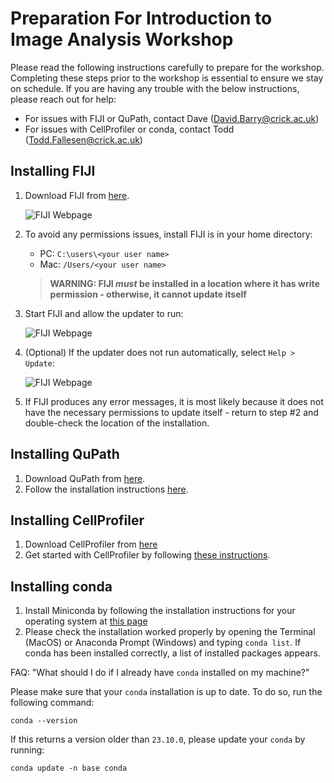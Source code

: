 # Preparation For Introduction to Image Analysis Workshop

Please read the following instructions carefully to prepare for the workshop. Completing these steps prior to the workshop is essential to ensure we stay on schedule. If you are having any trouble with the below instructions, please reach out for help:
* For issues with FIJI or QuPath, contact Dave (David.Barry@crick.ac.uk)
* For issues with CellProfiler or conda, contact Todd (Todd.Fallesen@crick.ac.uk)

## Installing FIJI

1. Download FIJI from [here](https://fiji.sc/).

   ![FIJI Webpage](https://github.com/RMS-DAIM/introduction-to-image-analysis/blob/main/assets/FIJI.png)

2. To avoid any permissions issues, install FIJI is in your home directory:
   * PC: `C:\users\<your user name>`
   * Mac: `/Users/<your user name>`

   > **WARNING: FIJI *must* be installed in a location where it has write permission - otherwise, it cannot update itself**

3. Start FIJI and allow the updater to run:

   ![FIJI Webpage](https://github.com/RMS-DAIM/introduction-to-image-analysis/blob/main/assets/Updater.png)

4. (Optional) If the updater does not run automatically, select `Help > Update`:

   ![FIJI Webpage](https://github.com/RMS-DAIM/introduction-to-image-analysis/blob/main/assets/Run_Updater.png)

5. If FIJI produces any error messages, it is most likely because it does not have the necessary permissions to update itself - return to step #2 and double-check the location of the installation.

## Installing QuPath

1. Download QuPath from [here](https://qupath.github.io/).
2. Follow the installation instructions [here](https://qupath.readthedocs.io/en/0.5/docs/intro/installation.html#installation).

## Installing CellProfiler

1. Download CellProfiler from [here](https://cellprofiler.org/releases)
2. Get started with CellProfiler by following [these instructions](https://cellprofiler.org/getting-started).

## Installing conda

1. Install Miniconda by following the installation instructions for your operating system at [this page](https://docs.anaconda.com/free/miniconda/miniconda-install/)
2. Please check the installation worked properly by opening the Terminal (MacOS) or Anaconda Prompt (Windows) and typing `conda list`. If conda has been installed correctly, a list of installed packages appears.

FAQ: "What should I do if I already have `conda` installed on my machine?"

Please make sure that your `conda` installation is up to date. To do so, run the following command:
```
conda --version
```
If this returns a version older than `23.10.0`, please update your `conda` by running:
```
conda update -n base conda
```
